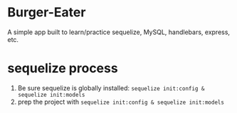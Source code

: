 # Burger-Eater

A simple app built to learn/practice sequelize, MySQL, handlebars, express, etc.

# sequelize process

1. Be sure sequelize is globally installed: `sequelize init:config & sequelize init:models`
2. prep the project with `sequelize init:config & sequelize init:models`
